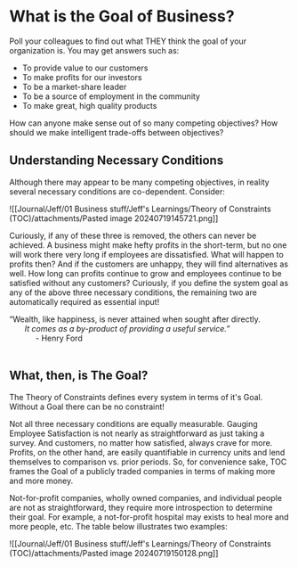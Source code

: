 # What is the Goal of Business?

Poll your colleagues to find out what THEY think the goal of your organization is. You may get answers such as:

- To provide value to our customers
- To make profits for our investors
- To be a market-share leader
- To be a source of employment in the community
- To make great, high quality products

How can anyone make sense out of so many competing objectives? How should we make intelligent trade-offs between objectives?

## Understanding Necessary Conditions  

Although there may appear to be many competing objectives, in reality several necessary conditions are co-dependent. Consider:

![[Journal/Jeff/01 Business stuff/Jeff's Learnings/Theory of Constraints (TOC)/attachments/Pasted image 20240719145721.png]]

Curiously, if any of these three is removed, the others can never be achieved. A business might make hefty profits in the short-term, but no one will work there very long if employees are dissatisfied. What will happen to profits then? And if the customers are unhappy, they will find alternatives as well. How long can profits continue to grow and employees continue to be satisfied without any customers? Curiously, if you define the system goal as any of the above three necessary conditions, the remaining two are automatically required as essential input!  
  
  “Wealth, like happiness, is never attained when sought after directly.  
       _It comes as a by-product of providing a useful service.”_  
            - Henry Ford  
          
## What, then, is The Goal?  
The Theory of Constraints defines every system in terms of it's Goal. Without a Goal there can be no constraint!  
  
Not all three necessary conditions are equally measurable. Gauging Employee Satisfaction is not nearly as straightforward as just taking a survey. And customers, no matter how satisfied, always crave for more. Profits, on the other hand, are easily quantifiable in currency units and lend themselves to comparison vs. prior periods. So, for convenience sake, TOC frames the Goal of a publicly traded companies in terms of making more and more money.  
  
Not-for-profit companies, wholly owned companies, and individual people are not as straightforward, they require more introspection to determine their goal. For example, a not-for-profit hospital may exists to heal more and more people, etc. The table below illustrates two examples:

![[Journal/Jeff/01 Business stuff/Jeff's Learnings/Theory of Constraints (TOC)/attachments/Pasted image 20240719150128.png]]

